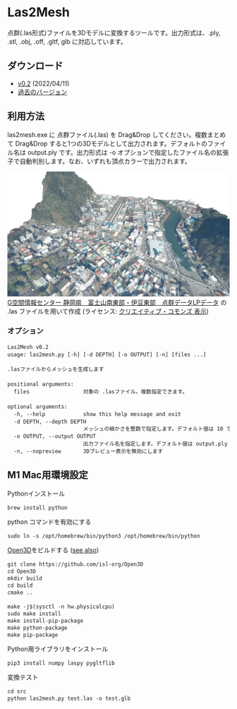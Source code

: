 # Las2Mesh

点群(.las形式)ファイルを3Dモデルに変換するツールです。出力形式は、.ply, .stl, .obj, .off, .gltf, glb に対応しています。

## ダウンロード

- [v0.2](https://github.com/ksasao/Las2Mesh/releases/download/v0.2/las2mesh_v0.2.zip) (2022/04/11)
- [過去のバージョン](https://github.com/ksasao/Las2Mesh/releases)

## 利用方法

las2mesh.exe に 点群ファイル(.las) を Drag&Drop してください。複数まとめて Drag&Drop すると1つの3Dモデルとして出力されます。デフォルトのファイル名は output.ply です。出力形式は -o オプションで指定したファイル名の拡張子で自動判別します。なお、いずれも頂点カラーで出力されます。

![伊豆急下田駅周辺(-d 11オプションを指定)](material/izukyushimoda_d11.png)
[G空間情報センター 静岡県　富士山南東部・伊豆東部　点群データLPデータ](https://www.geospatial.jp/ckan/dataset/shizuoka-2019-pointcloud/resource/d5e98a7b-f15c-45b0-bf40-0287f5b1de68) の .las ファイルを用いて作成 (ライセンス: [クリエイティブ・コモンズ 表示](http://opendefinition.org/licenses/cc-by/))

### オプション

```txt
Las2Mesh v0.2
usage: las2mesh.py [-h] [-d DEPTH] [-o OUTPUT] [-n] [files ...]

.lasファイルからメッシュを生成します

positional arguments:
  files                 対象の .lasファイル。複数指定できます。

optional arguments:
  -h, --help            show this help message and exit
  -d DEPTH, --depth DEPTH
                        メッシュの細かさを整数で指定します。デフォルト値は 10 です。
  -o OUTPUT, --output OUTPUT
                        出力ファイル名を指定します。デフォルト値は output.ply です。出力形式は、.ply, .stl, .obj, .off, .gltf に対応しています。
  -n, --nopreview       3Dプレビュー表示を無効にします
```

## M1 Mac用環境設定

Pythonインストール
```
brew install python
```

python コマンドを有効にする
```
sudo ln -s /opt/homebrew/bin/python3 /opt/homebrew/bin/python
```

[Open3D](https://github.com/isl-org/Open3D)をビルドする ([see also](http://www.open3d.org/docs/release/compilation.html))
```
git clone https://github.com/isl-org/Open3D
cd Open3D
mkdir build
cd build
cmake ..

make -j$(sysctl -n hw.physicalcpu)
sudo make install
make install-pip-package
make python-package
make pip-package
```

Python用ライブラリをインストール
```
pip3 install numpy laspy pygltflib
```

変換テスト
```
cd src
python las2mesh.py test.las -o test.glb
```
